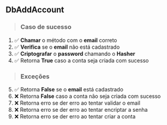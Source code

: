 ## DbAddAccount

> ### Caso de sucesso

1. ✅ **Chamar** o método com o **email** correto
2. ✅ **Verifica** se o **email** não está cadastrado
3. ✅ **Criptografar** o **password** chamando o **Hasher**
4. ✅ Retorna **True** caso a conta seja criada com sucesso

> ### Exceções

5. ✅ Retorna **False** se o **email** está cadastrado
6. ❌ Retorna **False** caso a conta não seja criada com sucesso
7. ❌ Retorna erro se der erro ao tentar validar o email
8. ❌ Retorna erro se der erro ao tentar encriptar a senha
9. ❌ Retorna erro se der erro ao tentar criar a conta